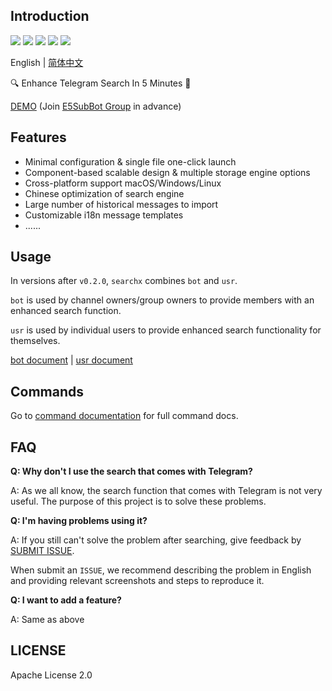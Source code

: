 ## Introduction

![](https://img.shields.io/github/go-mod/go-version/iyear/searchx?style=flat-square)
![](https://img.shields.io/github/license/iyear/searchx?style=flat-square)
![](https://img.shields.io/github/workflow/status/iyear/searchx/master%20builder?style=flat-square)
![](https://img.shields.io/github/v/release/iyear/searchx?color=red&style=flat-square)
![](https://img.shields.io/github/last-commit/iyear/searchx?style=flat-square)

English | [简体中文](README.zh.md)

🔍 Enhance Telegram Search In 5 Minutes 🚀

[DEMO](https://t.me/e5subs_bot) (Join [E5SubBot Group](https://t.me/e5subbot) in advance)

## Features

- Minimal configuration & single file one-click launch
- Component-based scalable design & multiple storage engine options
- Cross-platform support macOS/Windows/Linux
- Chinese optimization of search engine
- Large number of historical messages to import
- Customizable i18n message templates
- ......

## Usage

In versions after `v0.2.0`, `searchx` combines `bot` and `usr`.

`bot` is used by channel owners/group owners to provide members with an enhanced search function.

`usr` is used by individual users to provide enhanced search functionality for themselves.

[bot document](docs/bot/README.md) | [usr document](docs/usr/README.md)

## Commands

Go to [command documentation](docs/command/searchx.md) for full command docs.

## FAQ

**Q: Why don't I use the search that comes with Telegram?**

A: As we all know, the search function that comes with Telegram is not very useful. The purpose of this project is to
solve these problems.

**Q: I'm having problems using it?**

A: If you still can't solve the problem after searching, give feedback
by [SUBMIT ISSUE](https://github.com/iyear/searchx/issues/new).

When submit an `ISSUE`, we recommend describing the problem in English and providing relevant screenshots and steps to
reproduce it.

**Q: I want to add a feature?**

A: Same as above

## LICENSE

Apache License 2.0
